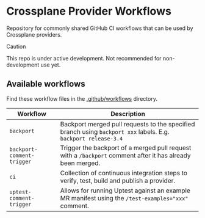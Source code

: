 # Crossplane Provider Workflows
Repository for commonly shared GitHub CI workflows that can be used by Crossplane providers.

> [!CAUTION]
> This repo is under active development. Not recommended for non-development use yet.

## Available workflows

Find these workflow files in the [.github/workflows](https://github.com/crossplane-contrib/provider-workflows/tree/main/.github/workflows) directory.

| Workflow                   | Description                                                                                                    |
|----------------------------|----------------------------------------------------------------------------------------------------------------|
| `backport`                 | Backport merged pull requests to the specified branch using `backport xxx` labels. E.g. `backport release-3.4` |
| `backport-comment-trigger` | Trigger the backport of a merged pull request with a `/backport` comment after it has already been merged.     |
| `ci`                       | Collection of continuous integration steps to verify, test, build and publish a provider.                      |
| `uptest-comment-trigger`   | Allows for running Uptest against an example MR manifest using the `/test-examples="xxx"` comment.             |


